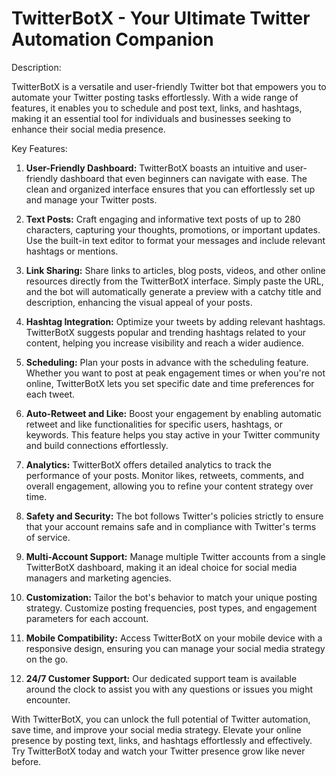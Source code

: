 # TwitterBotX - Your Ultimate Twitter Automation Companion

Description:

TwitterBotX is a versatile and user-friendly Twitter bot that empowers you to automate your Twitter posting tasks effortlessly. With a wide range of features, it enables you to schedule and post text, links, and hashtags, making it an essential tool for individuals and businesses seeking to enhance their social media presence.

Key Features:

1. **User-Friendly Dashboard:** TwitterBotX boasts an intuitive and user-friendly dashboard that even beginners can navigate with ease. The clean and organized interface ensures that you can effortlessly set up and manage your Twitter posts.

2. **Text Posts:** Craft engaging and informative text posts of up to 280 characters, capturing your thoughts, promotions, or important updates. Use the built-in text editor to format your messages and include relevant hashtags or mentions.

3. **Link Sharing:** Share links to articles, blog posts, videos, and other online resources directly from the TwitterBotX interface. Simply paste the URL, and the bot will automatically generate a preview with a catchy title and description, enhancing the visual appeal of your posts.

4. **Hashtag Integration:** Optimize your tweets by adding relevant hashtags. TwitterBotX suggests popular and trending hashtags related to your content, helping you increase visibility and reach a wider audience.

5. **Scheduling:** Plan your posts in advance with the scheduling feature. Whether you want to post at peak engagement times or when you're not online, TwitterBotX lets you set specific date and time preferences for each tweet.

6. **Auto-Retweet and Like:** Boost your engagement by enabling automatic retweet and like functionalities for specific users, hashtags, or keywords. This feature helps you stay active in your Twitter community and build connections effortlessly.

7. **Analytics:** TwitterBotX offers detailed analytics to track the performance of your posts. Monitor likes, retweets, comments, and overall engagement, allowing you to refine your content strategy over time.

8. **Safety and Security:** The bot follows Twitter's policies strictly to ensure that your account remains safe and in compliance with Twitter's terms of service.

9. **Multi-Account Support:** Manage multiple Twitter accounts from a single TwitterBotX dashboard, making it an ideal choice for social media managers and marketing agencies.

10. **Customization:** Tailor the bot's behavior to match your unique posting strategy. Customize posting frequencies, post types, and engagement parameters for each account.

11. **Mobile Compatibility:** Access TwitterBotX on your mobile device with a responsive design, ensuring you can manage your social media strategy on the go.

12. **24/7 Customer Support:** Our dedicated support team is available around the clock to assist you with any questions or issues you might encounter.

With TwitterBotX, you can unlock the full potential of Twitter automation, save time, and improve your social media strategy. Elevate your online presence by posting text, links, and hashtags effortlessly and effectively. Try TwitterBotX today and watch your Twitter presence grow like never before.
